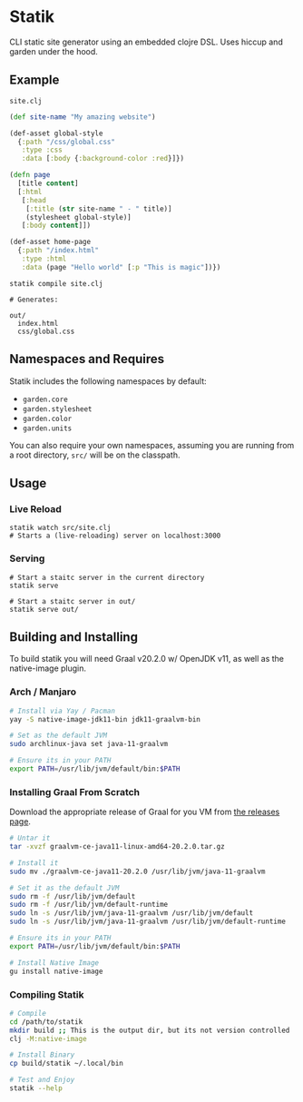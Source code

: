 # Statik

CLI static site generator using an embedded clojre DSL. Uses hiccup and garden
under the hood.


## Example

`site.clj`
```clj
(def site-name "My amazing website")

(def-asset global-style
  {:path "/css/global.css"
   :type :css
   :data [:body {:background-color :red}]})

(defn page
  [title content]
  [:html
   [:head
    [:title (str site-name " - " title)]
    (stylesheet global-style)]
   [:body content]])

(def-asset home-page
  {:path "/index.html"
   :type :html
   :data (page "Hello world" [:p "This is magic"])})
```

```
statik compile site.clj

# Generates:

out/
  index.html
  css/global.css
```

## Namespaces and Requires

Statik includes the following namespaces by default:

- `garden.core`
- `garden.stylesheet`
- `garden.color`
- `garden.units`

You can also require your own namespaces, assuming you are running from a root directory, `src/`
will be on the classpath.

## Usage

### Live Reload
```
statik watch src/site.clj
# Starts a (live-reloading) server on localhost:3000
```

### Serving
```
# Start a staitc server in the current directory
statik serve

# Start a staitc server in out/
statik serve out/
```

## Building and Installing

To build statik you will need Graal v20.2.0 w/ OpenJDK v11, as well as the native-image plugin.


### Arch / Manjaro

```sh
# Install via Yay / Pacman
yay -S native-image-jdk11-bin jdk11-graalvm-bin

# Set as the default JVM
sudo archlinux-java set java-11-graalvm

# Ensure its in your PATH
export PATH=/usr/lib/jvm/default/bin:$PATH
```

### Installing Graal From Scratch

Download the appropriate release of Graal for you VM from [the releases page](https://github.com/graalvm/graalvm-ce-builds/releases/tag/vm-20.2.0).

```sh
# Untar it
tar -xvzf graalvm-ce-java11-linux-amd64-20.2.0.tar.gz

# Install it
sudo mv ./graalvm-ce-java11-20.2.0 /usr/lib/jvm/java-11-graalvm

# Set it as the default JVM
sudo rm -f /usr/lib/jvm/default
sudo rm -f /usr/lib/jvm/default-runtime
sudo ln -s /usr/lib/jvm/java-11-graalvm /usr/lib/jvm/default
sudo ln -s /usr/lib/jvm/java-11-graalvm /usr/lib/jvm/default-runtime

# Ensure its in your PATH
export PATH=/usr/lib/jvm/default/bin:$PATH

# Install Native Image
gu install native-image
```

### Compiling Statik

```sh
# Compile
cd /path/to/statik
mkdir build ;; This is the output dir, but its not version controlled
clj -M:native-image

# Install Binary
cp build/statik ~/.local/bin

# Test and Enjoy
statik --help
```

